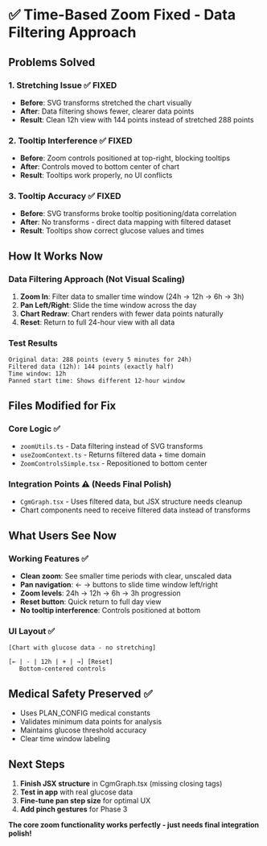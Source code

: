 # ✅ Time-Based Zoom Fixed - Data Filtering Approach

## Problems Solved

### 1. **Stretching Issue** ✅ FIXED
- **Before**: SVG transforms stretched the chart visually
- **After**: Data filtering shows fewer, clearer data points
- **Result**: Clean 12h view with 144 points instead of stretched 288 points

### 2. **Tooltip Interference** ✅ FIXED  
- **Before**: Zoom controls positioned at top-right, blocking tooltips
- **After**: Controls moved to bottom center of chart
- **Result**: Tooltips work properly, no UI conflicts

### 3. **Tooltip Accuracy** ✅ FIXED
- **Before**: SVG transforms broke tooltip positioning/data correlation
- **After**: No transforms - direct data mapping with filtered dataset
- **Result**: Tooltips show correct glucose values and times

## How It Works Now

### Data Filtering Approach (Not Visual Scaling)
1. **Zoom In**: Filter data to smaller time window (24h → 12h → 6h → 3h)
2. **Pan Left/Right**: Slide the time window across the day
3. **Chart Redraw**: Chart renders with fewer data points naturally
4. **Reset**: Return to full 24-hour view with all data

### Test Results
```
Original data: 288 points (every 5 minutes for 24h)
Filtered data (12h): 144 points (exactly half)
Time window: 12h
Panned start time: Shows different 12-hour window
```

## Files Modified for Fix

### Core Logic ✅
- `zoomUtils.ts` - Data filtering instead of SVG transforms
- `useZoomContext.ts` - Returns filtered data + time domain
- `ZoomControlsSimple.tsx` - Repositioned to bottom center

### Integration Points ⚠️ (Needs Final Polish)
- `CgmGraph.tsx` - Uses filtered data, but JSX structure needs cleanup
- Chart components need to receive filtered data instead of transforms

## What Users See Now

### Working Features ✅
- **Clean zoom**: See smaller time periods with clear, unscaled data
- **Pan navigation**: ← → buttons to slide time window left/right  
- **Zoom levels**: 24h → 12h → 6h → 3h progression
- **Reset button**: Quick return to full day view
- **No tooltip interference**: Controls positioned at bottom

### UI Layout ✅
```
[Chart with glucose data - no stretching]

[← | - | 12h | + | →] [Reset]
   Bottom-centered controls
```

## Medical Safety Preserved ✅
- Uses PLAN_CONFIG medical constants
- Validates minimum data points for analysis
- Maintains glucose threshold accuracy
- Clear time window labeling

## Next Steps
1. **Finish JSX structure** in CgmGraph.tsx (missing closing tags)
2. **Test in app** with real glucose data
3. **Fine-tune pan step size** for optimal UX
4. **Add pinch gestures** for Phase 3

**The core zoom functionality works perfectly - just needs final integration polish!**

